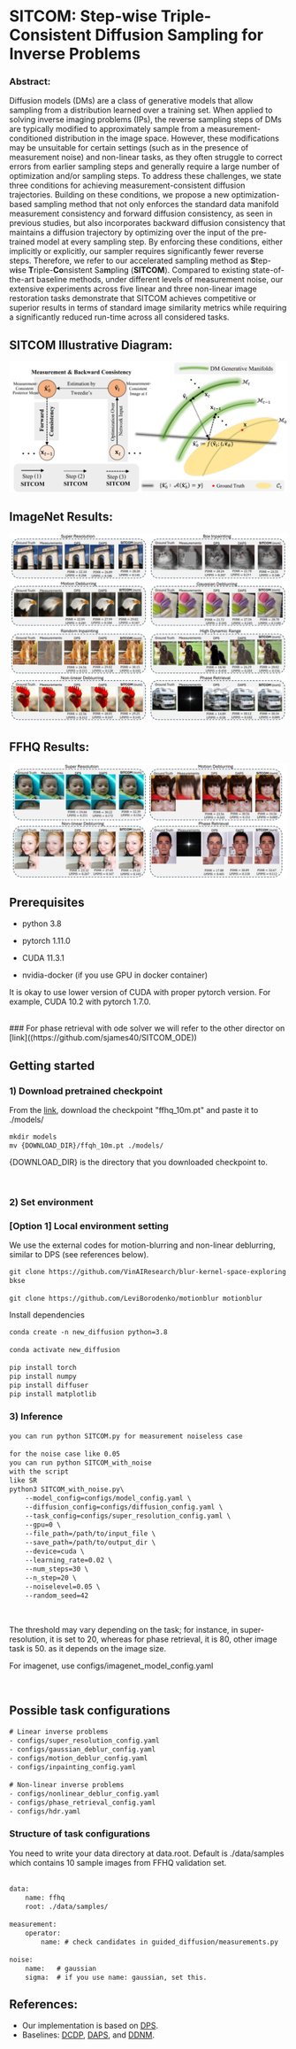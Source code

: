 # SITCOM: Step-wise Triple-Consistent Diffusion Sampling for Inverse Problems

### Abstract: 
Diffusion models (DMs) are a class of generative models that allow sampling from a distribution learned over a training set. When applied to solving inverse imaging problems (IPs), the reverse sampling steps of DMs are typically modified to approximately sample from a measurement-conditioned distribution in the image space. However, these modifications may be unsuitable for certain settings (such as in the presence of measurement noise) and non-linear tasks, as they often struggle to correct errors from earlier sampling steps and generally require a large number of optimization and/or sampling steps. To address these challenges, we state three conditions for achieving measurement-consistent diffusion trajectories. Building on these conditions, we propose a new optimization-based sampling method that not only enforces the standard data manifold measurement consistency and forward diffusion consistency, as seen in previous studies, but also incorporates backward diffusion consistency that maintains a diffusion trajectory by optimizing over the input of the pre-trained model at every sampling step. By enforcing these conditions, either implicitly or explicitly, our sampler requires significantly fewer reverse steps. Therefore, we refer to our accelerated sampling method as **S**tep-w**i**se **T**riple-**Co**nsistent Sa**m**pling (**SITCOM**). Compared to existing state-of-the-art baseline methods, under different levels of measurement noise, our extensive experiments across five linear and three non-linear image restoration tasks demonstrate that SITCOM achieves competitive or superior results in terms of standard image similarity metrics while requiring a significantly reduced run-time across all considered tasks. 

## SITCOM Illustrative Diagram:

![Alt text](Diagram.png)
## ImageNet Results:
![Alt text](ImageNet_images.png)
## FFHQ Results:
![Alt text](FFHQ_images.png)

## Prerequisites
- python 3.8

- pytorch 1.11.0

- CUDA 11.3.1

- nvidia-docker (if you use GPU in docker container)

It is okay to use lower version of CUDA with proper pytorch version. For example, CUDA 10.2 with pytorch 1.7.0.

<br />
### For phase retrieval with ode solver 
we will refer to the other director on [link]((https://github.com/sjames40/SITCOM_ODE))



## Getting started 


### 1) Download pretrained checkpoint
From the [link](https://drive.google.com/drive/folders/1jElnRoFv7b31fG0v6pTSQkelbSX3xGZh?usp=sharing), download the checkpoint "ffhq_10m.pt" and paste it to ./models/
```
mkdir models
mv {DOWNLOAD_DIR}/ffqh_10m.pt ./models/
```
{DOWNLOAD_DIR} is the directory that you downloaded checkpoint to.

<br />


### 2) Set environment
### [Option 1] Local environment setting

We use the external codes for motion-blurring and non-linear deblurring, similar to DPS (see references below). 

```
git clone https://github.com/VinAIResearch/blur-kernel-space-exploring bkse

git clone https://github.com/LeviBorodenko/motionblur motionblur
```

Install dependencies

```
conda create -n new_diffusion python=3.8

conda activate new_diffusion

pip install torch
pip install numpy
pip install diffuser
pip install matplotlib

```


### 3) Inference

```
you can run python SITCOM.py for measurement noiseless case

for the noise case like 0.05
you can run python SITCOM_with_noise
with the script
like SR
python3 SITCOM_with_noise.py\
    --model_config=configs/model_config.yaml \
    --diffusion_config=configs/diffusion_config.yaml \
    --task_config=configs/super_resolution_config.yaml \
    --gpu=0 \
    --file_path=/path/to/input_file \
    --save_path=/path/to/output_dir \
    --device=cuda \
    --learning_rate=0.02 \
    --num_steps=30 \
    --n_step=20 \
    --noiselevel=0.05 \
    --random_seed=42



```
The threshold may vary depending on the task; for instance, in super-resolution, it is set to 20, whereas for phase retrieval, it is 80, other image task is 50. as it depends on the image size.


For imagenet, use configs/imagenet_model_config.yaml

<br />

## Possible task configurations

```
# Linear inverse problems
- configs/super_resolution_config.yaml
- configs/gaussian_deblur_config.yaml
- configs/motion_deblur_config.yaml
- configs/inpainting_config.yaml

# Non-linear inverse problems
- configs/nonlinear_deblur_config.yaml
- configs/phase_retrieval_config.yaml
- configs/hdr.yaml
```

### Structure of task configurations
You need to write your data directory at data.root. Default is ./data/samples which contains 10 sample images from FFHQ validation set.

```

data:
    name: ffhq
    root: ./data/samples/

measurement:
    operator:
        name: # check candidates in guided_diffusion/measurements.py

noise:
    name:   # gaussian
    sigma:  # if you use name: gaussian, set this.
```

## References: 
- Our implementation is based on [DPS](https://github.com/DPS2022/diffusion-posterior-sampling).
- Baselines: [DCDP](https://github.com/Morefre/Decoupled-Data-Consistency-with-Diffusion-Purification-for-Image-Restoration), [DAPS](https://github.com/zhangbingliang2019/DAPS), and [DDNM](https://github.com/wyhuai/DDNM).
 

  
